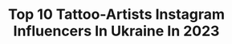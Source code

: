 ---
title: Top 10 Tattoo-Artists Instagram Influencers In Ukraine In 2023
description: >-
  Find top tattoo-artists Instagram influencers in Ukraine in 2023. Most popular hashtags: #tattooartist #tattoo #tattoos #tattoodesign.
platform: Instagram
hits: 9
text_top: Analyze the most popular Instagram profiles on inBeat.
text_bottom: Our search engine holds 9 Instagram influencers like this in Ukraine for you to work with.
profiles:
  - username: "dmitriy.tkach"
    fullname: >-
      Dmitriy Tkach
    bio: >-
      Tattoo Artist Ukraine, Kyiv BOOKINGS CLOSED
    location: "Ukraine"
    followers: 181781
    engagement: 524
    commentsToLikes: 0.006700
    id: ck6tk4wps40h20j71b80wbwe6
    verified: false
    hashtags: "#blackink, #darkartists, #tattooideas, #blacktattoo"
  - username: "lilinetkor"
    fullname: >-
      Roman Kor       Tattoo Lviv
    bio: >-
      🎨 тату майстер/tattoo artist Працюю в студії @hard_art_tattoo Telegram/Viber +380637486327 Особиста сторінка @life_lilinetkor Хобі @dirty_artboss
    location: "Ukraine"
    followers: 20800
    engagement: 438
    commentsToLikes: 0.018827
    id: ck14lq2jevx4t0i19pm98ff60
    verified: false
    hashtags: ""
  - username: "lebedeva_netli23"
    fullname: >-
      😈Natalia Lebedeva😈
    bio: >-
      🦢Enterprise Director👩🏻‍💻Boxer Muay Thai🤛🏻🤜🏻Masons 🧠 Dancing 💃🏻 Purple💜in any form😈 Drift 🏎
    location: "Ukraine"
    followers: 25453
    engagement: 143
    commentsToLikes: 0.019823
    id: ck6ubpnteaysx0j71vlzfzq97
    verified: false
    hashtags: "#kievblog, #tattooartist, #tattoomodel, #purple"
  - username: "trn_tattoo"
    fullname: >-
      Andrew Ternoviy
    bio: >-
      ᛟ Authentic designs for modern Vikings ᛉ Freehand knotwork ᛋ Inspired by pagan art and northern tradition Based in Eastern Europe, Kyiv🇺🇦
    location: "Ukraine"
    followers: 9508
    engagement: 457
    commentsToLikes: 0.011959
    id: ck5zqxr14vi6h0i146w66r1c4
    verified: false
    hashtags: "#knotwork, #tattooworkers, #norsetattoo, #tattooist"
  - username: "designxaz"
    fullname: >-
      Дима Хазипов Tattoo
    bio: >-
      Сказки песни о котах @blackxcatxtattoo
    location: "Ukraine"
    followers: 6893
    engagement: 884
    commentsToLikes: 0.008871
    id: ck6uhb2er82y50j71yhvwodh7
    verified: false
    hashtags: "#tattooartist, #traditionaltattoo, #traditionalartist, #ghosttattoo"
  - username: "brokenbbaby"
    fullname: >-
      ♡  𝙽 𝚊 𝚝 𝚊 𝚕 𝚒 ♡
    bio: >-
      ▫️𝚋𝚛𝚘𝚔𝚎𝚗 𝚋𝚊𝚋𝚢 ｡*♡✧*。 ▫️𝚊𝚛𝚝𝚒𝚜𝚝, 𝚝𝚊𝚝𝚝𝚘𝚘𝚎𝚛 ▫️𝚟𝚎𝚐𝚎𝚝𝚊𝚛𝚒𝚊𝚗 ▫️𝚊𝚕𝚕 𝚘𝚏 𝚝𝚑𝚎 𝚜𝚝𝚊𝚛𝚜 𝚑𝚊𝚟𝚎 𝚊 𝚛𝚎𝚊𝚜𝚘𝚗 ▫️𝚔𝚢𝚒𝚟 ▫️𝚝𝚛𝚢𝚒𝚗𝚐 𝚝𝚘 𝚏𝚒𝚗𝚍 𝚜𝚘𝚖𝚎 𝚊𝚎𝚜𝚝𝚑𝚎𝚝𝚒𝚌 ▫️𝚌𝚘𝚕𝚕𝚊𝚋 @brokenbbaby.pr
    location: "Ukraine"
    followers: 7765
    engagement: 861
    commentsToLikes: 0.020464
    id: ck134tzrsy6410i19p9m69jdk
    verified: false
    hashtags: "#drmartens, #tattoedgirl, #grungegirl, #aesthetic"
  - username: "art_mcalister"
    fullname: >-
      Artem Shiyan
    bio: >-
      Ｓａｌｅ ｏｒｄｅｒ ＤＭ 🌐 Global shipping: DHL, FedEx 💸 Prepayment via Western Union ▫️Ukrainian artist, ᴏᴅᴇꜱꜱᴀ🇺🇦 ▫️ʀᴇᴀʟɪꜱᴛɪᴄ ᴘᴏʀᴛʀᴀɪᴛꜱ ɢʀᴀᴘʜɪᴛᴇ ᴀɴᴅ ᴄʜᴀʀᴄᴏᴀʟ
    location: "Ukraine"
    followers: 16237
    engagement: 1343
    commentsToLikes: 0.034215
    id: ck0tv2r6v9oqj0i199v5xo9st
    verified: false
    hashtags: "#arts, #drawings, #drawingselfie, #drawingisfun"
  - username: "sharon.zarfati"
    fullname: >-
      S H A R O N Z A R F A T I
    bio: >-
      Life in a perfect filter. Enjoy the ride. Head of @DIOR Retail and Press IL Tel-Aviv ☀️🧿 with my boy @davidavigad
    location: "Ukraine"
    followers: 27746
    engagement: 478
    commentsToLikes: 0.013747
    id: ck5btsi0cgiri0i116q7104a5
    verified: false
    hashtags: "#luxurylife, #gymlife, #guy, #beard"
  - username: "beyon.wren.moor"
    fullname: >-
      Ｆｉｎｅ Ａｒｔ ＋ Ｈａｎｄｐｏｋｅｄ Ｔａｔｔｏｏ
    bio: >-
      ᓂᑭᑯᓇᑯᐢ Nehiyaw/Ukrainian ❥ Iskwêhkân ❥ ⚧she⚧ ~tattooing hiatus~ beyonwrenmoor@gmail.com for inquiries
    location: "Ukraine"
    followers: 25293
    engagement: 565
    commentsToLikes: 0.014820
    id: ck6u9zdpg0khp0j71b8e16eev
    verified: false
    hashtags: "#printmaking, #shutdowncanada, #landback, #ignorantland"
---